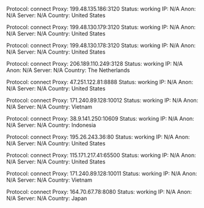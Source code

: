 Protocol: connect
Proxy: 199.48.135.186:3120
Status: working
IP: N/A
Anon: N/A
Server: N/A
Country: United States

Protocol: connect
Proxy: 199.48.130.179:3120
Status: working
IP: N/A
Anon: N/A
Server: N/A
Country: United States

Protocol: connect
Proxy: 199.48.130.178:3120
Status: working
IP: N/A
Anon: N/A
Server: N/A
Country: United States

Protocol: connect
Proxy: 206.189.110.249:3128
Status: working
IP: N/A
Anon: N/A
Server: N/A
Country: The Netherlands

Protocol: connect
Proxy: 47.251.122.81:8888
Status: working
IP: N/A
Anon: N/A
Server: N/A
Country: United States

Protocol: connect
Proxy: 171.240.89.128:10012
Status: working
IP: N/A
Anon: N/A
Server: N/A
Country: Vietnam

Protocol: connect
Proxy: 38.9.141.250:10609
Status: working
IP: N/A
Anon: N/A
Server: N/A
Country: Indonesia

Protocol: connect
Proxy: 195.26.243.36:80
Status: working
IP: N/A
Anon: N/A
Server: N/A
Country: United States

Protocol: connect
Proxy: 115.171.217.41:65500
Status: working
IP: N/A
Anon: N/A
Server: N/A
Country: United States

Protocol: connect
Proxy: 171.240.89.128:10011
Status: working
IP: N/A
Anon: N/A
Server: N/A
Country: Vietnam

Protocol: connect
Proxy: 164.70.67.78:8080
Status: working
IP: N/A
Anon: N/A
Server: N/A
Country: Japan

